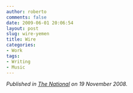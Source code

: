 ```yaml
---
author: roberto
comments: false
date: 2009-06-01 20:06:54
layout: post
slug: wire-yemen
title: Wire
categories:
- Work
tags:
- Writing
- Music
---
```




*Published in [The National](http://www.thenational.ae/arts-culture/music/a-quiet-night-out?pageCount=0) on 19 November 2008.*